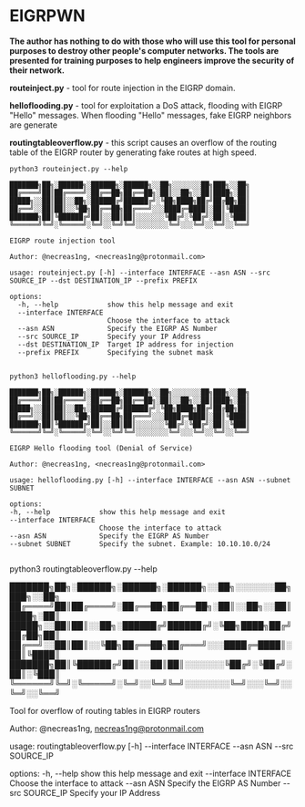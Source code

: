 # EIGRPWN

**The author has nothing to do with those who will use this tool for personal purposes to destroy other people's computer networks. The tools are presented for training purposes to help engineers improve the security of their network.**

**routeinject.py** - tool for route injection in the EIGRP domain.

**helloflooding.py** - tool for exploitation a DoS attack, flooding with EIGRP "Hello" messages. When flooding "Hello" messages, fake EIGRP neighbors are generate

**routingtableoverflow.py** - this script causes an overflow of the routing table of the EIGRP router by generating fake routes at high speed.

```
python3 routeinject.py --help

███████╗██╗░██████╗░██████╗░██████╗░░██╗░░░░░░░██╗███╗░░██╗
██╔════╝██║██╔════╝░██╔══██╗██╔══██╗░██║░░██╗░░██║████╗░██║
█████╗░░██║██║░░██╗░██████╔╝██████╔╝░╚██╗████╗██╔╝██╔██╗██║
██╔══╝░░██║██║░░╚██╗██╔══██╗██╔═══╝░░░████╔═████║░██║╚████║
███████╗██║╚██████╔╝██║░░██║██║░░░░░░░╚██╔╝░╚██╔╝░██║░╚███║
╚══════╝╚═╝░╚═════╝░╚═╝░░╚═╝╚═╝░░░░░░░░╚═╝░░░╚═╝░░╚═╝░░╚══╝
    
EIGRP route injection tool

Author: @necreas1ng, <necreas1ng@protonmail.com>

usage: routeinject.py [-h] --interface INTERFACE --asn ASN --src SOURCE_IP --dst DESTINATION_IP --prefix PREFIX

options:
  -h, --help            show this help message and exit
  --interface INTERFACE
                        Choose the interface to attack
  --asn ASN             Specify the EIGRP AS Number
  --src SOURCE_IP       Specify your IP Address
  --dst DESTINATION_IP  Target IP address for injection
  --prefix PREFIX       Specifying the subnet mask
  
  ```
  
  ```
  python3 helloflooding.py --help
  
███████╗██╗░██████╗░██████╗░██████╗░░██╗░░░░░░░██╗███╗░░██╗
██╔════╝██║██╔════╝░██╔══██╗██╔══██╗░██║░░██╗░░██║████╗░██║
█████╗░░██║██║░░██╗░██████╔╝██████╔╝░╚██╗████╗██╔╝██╔██╗██║
██╔══╝░░██║██║░░╚██╗██╔══██╗██╔═══╝░░░████╔═████║░██║╚████║
███████╗██║╚██████╔╝██║░░██║██║░░░░░░░╚██╔╝░╚██╔╝░██║░╚███║
╚══════╝╚═╝░╚═════╝░╚═╝░░╚═╝╚═╝░░░░░░░░╚═╝░░░╚═╝░░╚═╝░░╚══╝
    
EIGRP Hello flooding tool (Denial of Service)

Author: @necreas1ng, <necreas1ng@protonmail.com>

usage: helloflooding.py [-h] --interface INTERFACE --asn ASN --subnet SUBNET

options:
  -h, --help            show this help message and exit
  --interface INTERFACE
                        Choose the interface to attack
  --asn ASN             Specify the EIGRP AS Number
  --subnet SUBNET       Specify the subnet. Example: 10.10.10.0/24
  
  
  ```
  python3 routingtableoverflow.py --help
  
███████╗██╗░██████╗░██████╗░██████╗░░██╗░░░░░░░██╗███╗░░██╗
██╔════╝██║██╔════╝░██╔══██╗██╔══██╗░██║░░██╗░░██║████╗░██║
█████╗░░██║██║░░██╗░██████╔╝██████╔╝░╚██╗████╗██╔╝██╔██╗██║
██╔══╝░░██║██║░░╚██╗██╔══██╗██╔═══╝░░░████╔═████║░██║╚████║
███████╗██║╚██████╔╝██║░░██║██║░░░░░░░╚██╔╝░╚██╔╝░██║░╚███║
╚══════╝╚═╝░╚═════╝░╚═╝░░╚═╝╚═╝░░░░░░░░╚═╝░░░╚═╝░░╚═╝░░╚══╝
    
Tool for overflow of routing tables in EIGRP routers

Author: @necreas1ng, <necreas1ng@protonmail.com>

usage: routingtableoverflow.py [-h] --interface INTERFACE --asn ASN --src SOURCE_IP

options:
  -h, --help            show this help message and exit
  --interface INTERFACE
                        Choose the interface to attack
  --asn ASN             Specify the EIGRP AS Number
  --src SOURCE_IP       Specify your IP Address
  
  ```

